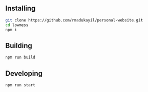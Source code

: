 ## Installing

```bash
git clone https://github.com/rmadukayil/personal-website.git
cd lowmess
npm i
```

## Building

```bash
npm run build
```

## Developing

```bash
npm run start
```
